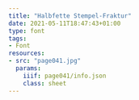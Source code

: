 ```yaml
---
title: "Halbfette Stempel-Fraktur"
date: 2021-05-11T18:47:43+01:00
type: font
tags:
- Font
resources:
- src: "page041.jpg"
  params:
    iiif: page041/info.json
    class: sheet
---
```


